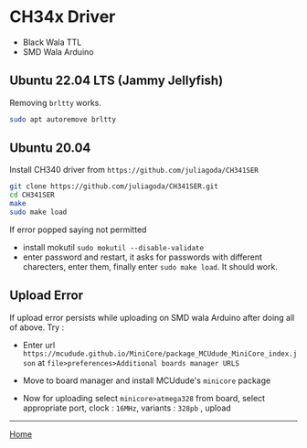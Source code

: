 # CH34x Driver

- Black Wala TTL
- SMD Wala Arduino


## Ubuntu 22.04 LTS (Jammy Jellyfish)

Removing `brltty` works.

```bash
sudo apt autoremove brltty
```


## Ubuntu 20.04 

Install CH340 driver from `https://github.com/juliagoda/CH341SER` 

```bash
git clone https://github.com/juliagoda/CH341SER.git
cd CH341SER
make
sudo make load
```
If error popped saying not permitted 
- install mokutil `sudo mokutil --disable-validate` 
- enter password and restart, it asks for passwords with different charecters, enter them, finally enter `sudo make load`. It should work.


## Upload Error

If upload error persists while uploading on SMD wala Arduino after doing all of above. Try :

- Enter url `https://mcudude.github.io/MiniCore/package_MCUdude_MiniCore_index.json` at `file>preferences>Additional boards manager URLS` 
- Move to board manager and install MCUdude's `minicore` package

- Now for uploading select `minicore>atmega328` from board, select appropriate port, clock : `16MHz`, variants : `328pb` , upload

---
[Home](../README.md)